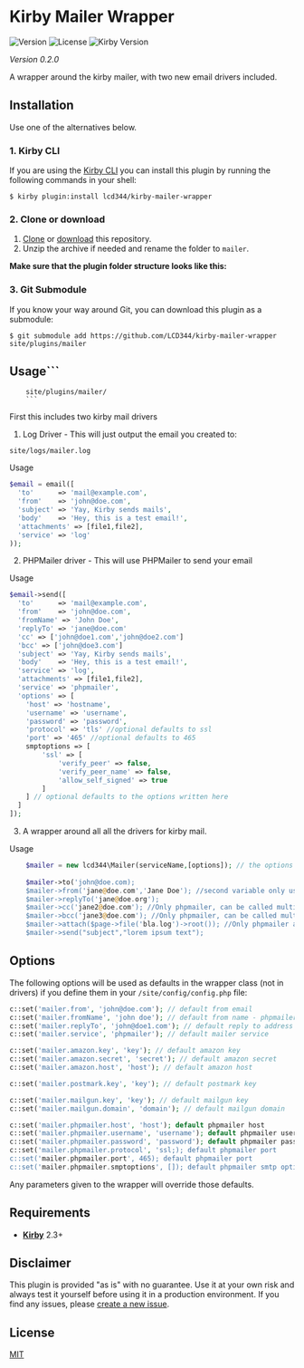 # Kirby Mailer Wrapper

![Version](https://img.shields.io/badge/version-0.2.0-green.svg) ![License](https://img.shields.io/badge/license-MIT-green.svg) ![Kirby Version](https://img.shields.io/badge/Kirby-2.3%2B-red.svg)

*Version 0.2.0*

A wrapper around the kirby mailer, with two new email drivers included.

## Installation

Use one of the alternatives below.

### 1. Kirby CLI

If you are using the [Kirby CLI](https://github.com/getkirby/cli) you can install this plugin by running the following commands in your shell:

```
$ kirby plugin:install lcd344/kirby-mailer-wrapper
```

### 2. Clone or download

1. [Clone](https://github.com/LCD344/kirby-mailer-wrapper) or [download](https://github.com/LCD344/kirby-mailer-wrapper/archive/master.zip)  this repository.
2. Unzip the archive if needed and rename the folder to `mailer`.

**Make sure that the plugin folder structure looks like this:**



### 3. Git Submodule

If you know your way around Git, you can download this plugin as a submodule:

```
$ git submodule add https://github.com/LCD344/kirby-mailer-wrapper site/plugins/mailer
```

## Usage```
        site/plugins/mailer/
        ```

First this includes two kirby mail drivers

1) Log Driver - This will just output the email you created to:
```
site/logs/mailer.log
```

Usage
```php
$email = email([
  'to'      => 'mail@example.com',
  'from'    => 'john@doe.com',
  'subject' => 'Yay, Kirby sends mails',
  'body'    => 'Hey, this is a test email!', 
  'attachments' => [file1,file2],
  'service' => 'log'
));

```

2) PHPMailer driver - This will use PHPMailer to send your email

Usage
```php
$email->send([
  'to'      => 'mail@example.com',
  'from'    => 'john@doe.com',
  'fromName' => 'John Doe',
  'replyTo' => 'jane@doe.com'
  'cc' => ['john@doe1.com','john@doe2.com']
  'bcc' => ['john@doe3.com']
  'subject' => 'Yay, Kirby sends mails',
  'body'    => 'Hey, this is a test email!', 
  'service' => 'log',
  'attachments' => [file1,file2],
  'service' => 'phpmailer',
  'options' => [
    'host' => 'hostname',
    'username' => 'username',
    'password' => 'password',
    'protocol' => 'tls' //optional defaults to ssl
    'port' => '465' //optional defaults to 465
    smptoptions => [
        'ssl' => [
            'verify_peer' => false,
            'verify_peer_name' => false,
            'allow_self_signed' => true
        ]
    ] // optional defaults to the options written here
  ]
]);
```

3) A wrapper around all all the drivers for kirby mail.

Usage

```php
	$mailer = new lcd344\Mailer(serviceName,[options]); // the options is an array that depends on the service you use
	
    $mailer->to('john@doe.com);
    $mailer->from('jane@doe.com','Jane Doe'); //second variable only used with phpmailer
    $mailer->replyTo('jane@doe.org');
    $mailer->cc('jane2@doe.com'); //Only phpmailer, can be called multiple times for multiple cc addresses and/or called with an array
    $mailer->bcc('jane3@doe.com'); //Only phpmailer, can be called multiple times for multiple bcc addressess and/or called with an array
    $mailer->attach($page->file('bla.log')->root()); //Only phpmailer and log, can be called multiple times for multiple attachments and/or called with an array
    $mailer->send("subject","lorem ipsum text");
```

## Options

The following options will be used as defaults in the wrapper class (not in drivers) if you define them in your `/site/config/config.php` file:

```php
c::set('mailer.from', 'john@doe.com'); // default from email
c::set('mailer.fromName', 'john doe'); // default from name - phpmailer only
c::set('mailer.replyTo', 'john@doe1.com'); // default reply to address
c::set('mailer.service', 'phpmailer'); // default mailer service

c::set('mailer.amazon.key', 'key'); // default amazon key
c::set('mailer.amazon.secret', 'secret'); // default amazon secret
c::set('mailer.amazon.host', 'host'); // default amazon host

c::set('mailer.postmark.key', 'key'); // default postmark key

c::set('mailer.mailgun.key', 'key'); // default mailgun key
c::set('mailer.mailgun.domain', 'domain'); // default mailgun domain

c::set('mailer.phpmailer.host', 'host'); default phpmailer host
c::set('mailer.phpmailer.username', 'username'); default phpmailer username
c::set('mailer.phpmailer.password', 'password'); default phpmailer password
c::set('mailer.phpmailer.protocol', 'ssl;); default phpmailer port
c::set('mailer.phpmailer.port', 465); default phpmailer port
c::set('mailer.phpmailer.smptoptions', []); default phpmailer smtp options
```

Any parameters given to the wrapper will override those defaults.

## Requirements

- [**Kirby**](https://getkirby.com/) 2.3+

## Disclaimer

This plugin is provided "as is" with no guarantee. Use it at your own risk and always test it yourself before using it in a production environment. If you find any issues, please [create a new issue](https://github.com/LCD344/kirby-mailer-wrapper/issues/new).

## License

[MIT](https://opensource.org/licenses/MIT)